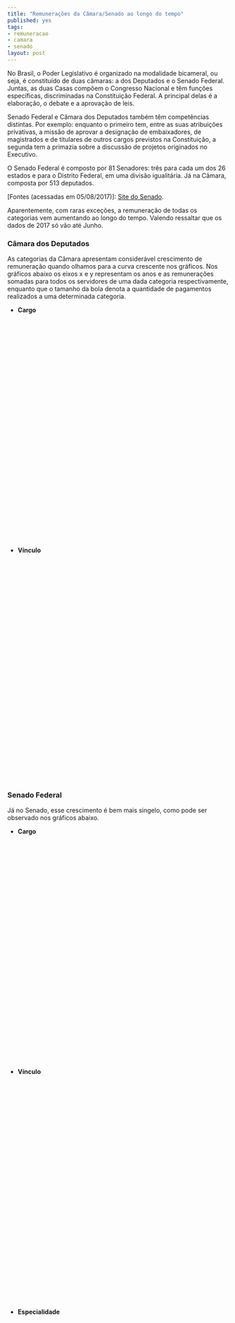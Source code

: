 ```yaml
---
title: "Remunerações da Câmara/Senado ao longo do tempo"
published: yes
tags:
- remuneracao
- camara
- senado
layout: post
---
```






No Brasil, o Poder Legislativo é organizado na modalidade bicameral, ou seja, é constituído de duas câmaras: a dos Deputados e o Senado Federal. Juntas, as duas Casas compõem o Congresso Nacional e têm funções específicas, discriminadas na Constituição Federal. A principal delas é a elaboração, o debate e a aprovação de leis.

Senado Federal e Câmara dos Deputados também têm competências distintas. Por exemplo: enquanto o primeiro tem, entre as suas atribuições privativas, a missão de aprovar a designação de embaixadores, de magistrados e de titulares de outros cargos previstos na Constituição, a segunda tem a primazia sobre a discussão de projetos originados no Executivo.

O Senado Federal é composto por 81 Senadores: três para cada um dos 26 estados e para o Distrito Federal, em uma divisão igualitária. Já na Câmara, composta por 513 deputados.

[Fontes (acessadas em 05/08/2017)]: [Site do Senado](https://www12.senado.leg.br/transparencia/laipergunta).

Aparentemente, com raras exceções, a remuneração de todas os categorias vem aumentando ao longo do tempo. Valendo ressaltar que os dados de 2017 só vão até Junho.

### **Câmara dos Deputados**

As categorias da Câmara apresentam considerável crescimento de remuneração quando olhamos para a curva crescente nos gráficos. Nos gráficos abaixo os eixos x e y representam os anos e as remunerações somadas para todos os servidores de uma dada categoria respectivamente, enquanto que o tamanho da bola denota a quantidade de pagamentos realizados a uma determinada categoria. 

* **Cargo**

<!--html_preserve--><div id="htmlwidget-42d81da180dc5dc56c15" style="width:100%;height:500px;" class="highchart html-widget"></div>
<script type="application/json" data-for="htmlwidget-42d81da180dc5dc56c15">{"x":{"hc_opts":{"title":{"text":null},"yAxis":{"title":{"text":"Valor da Remuneração (milhões R$)"},"type":"linear"},"credits":{"enabled":false},"exporting":{"enabled":false},"plotOptions":{"series":{"turboThreshold":0,"showInLegend":true,"marker":{"enabled":true}},"treemap":{"layoutAlgorithm":"squarified"},"bubble":{"minSize":5,"maxSize":25},"scatter":{"marker":{"symbol":"circle"}}},"annotationsOptions":{"enabledButtons":false},"tooltip":{"delayForDisplay":10,"pointFormat":"Valor: {point.y:.2f} <br> Quantidade de servidores: {point.avg_kincaid}"},"series":[{"name":"ANALISTA LEGISLATIVO","data":[{"d":"2012-01-01","name":"ANALISTA LEGISLATIVO","avg_kincaid":4588,"kincaid":123.89462069,"x":1325376000000,"y":123.89462069,"size":4588,"z":4588},{"d":"2013-01-01","name":"ANALISTA LEGISLATIVO","avg_kincaid":11307,"kincaid":316.99790974,"x":1356998400000,"y":316.99790974,"size":11307,"z":11307},{"d":"2014-01-01","name":"ANALISTA LEGISLATIVO","avg_kincaid":12047,"kincaid":358.33242684,"x":1388534400000,"y":358.33242684,"size":12047,"z":12047},{"d":"2015-01-01","name":"ANALISTA LEGISLATIVO","avg_kincaid":14126,"kincaid":466.64064704,"x":1420070400000,"y":466.64064704,"size":14126,"z":14126},{"d":"2016-01-01","name":"ANALISTA LEGISLATIVO","avg_kincaid":14811,"kincaid":487.75379089,"x":1451606400000,"y":487.75379089,"size":14811,"z":14811},{"d":"2017-01-01","name":"ANALISTA LEGISLATIVO","avg_kincaid":7835,"kincaid":278.76235312,"x":1483228800000,"y":278.76235312,"size":7835,"z":7835}],"type":"bubble"},{"name":"CARGO EM COMISSAO","data":[{"d":"2012-01-01","name":"CARGO EM COMISSAO","avg_kincaid":27,"kincaid":0.13996098,"x":1325376000000,"y":0.13996098,"size":27,"z":27},{"d":"2013-01-01","name":"CARGO EM COMISSAO","avg_kincaid":70,"kincaid":0.40872643,"x":1356998400000,"y":0.40872643,"size":70,"z":70},{"d":"2014-01-01","name":"CARGO EM COMISSAO","avg_kincaid":44,"kincaid":0.31203381,"x":1388534400000,"y":0.31203381,"size":44,"z":44},{"d":"2015-01-01","name":"CARGO EM COMISSAO","avg_kincaid":33,"kincaid":0.15461441,"x":1420070400000,"y":0.15461441,"size":33,"z":33},{"d":"2016-01-01","name":"CARGO EM COMISSAO","avg_kincaid":30,"kincaid":0.28034448,"x":1451606400000,"y":0.28034448,"size":30,"z":30},{"d":"2017-01-01","name":"CARGO EM COMISSAO","avg_kincaid":10,"kincaid":0.11247999,"x":1483228800000,"y":0.11247999,"size":10,"z":10}],"type":"bubble"},{"name":"DEPUTADO","data":[{"d":"2012-01-01","name":"DEPUTADO","avg_kincaid":748,"kincaid":22.03194775,"x":1325376000000,"y":22.03194775,"size":748,"z":748},{"d":"2013-01-01","name":"DEPUTADO","avg_kincaid":1739,"kincaid":52.4904465,"x":1356998400000,"y":52.4904465,"size":1739,"z":1739},{"d":"2014-01-01","name":"DEPUTADO","avg_kincaid":1708,"kincaid":47.7768733,"x":1388534400000,"y":47.7768733,"size":1708,"z":1708},{"d":"2015-01-01","name":"DEPUTADO","avg_kincaid":3839,"kincaid":136.21369157,"x":1420070400000,"y":136.21369157,"size":3839,"z":3839},{"d":"2016-01-01","name":"DEPUTADO","avg_kincaid":4484,"kincaid":154.09333998,"x":1451606400000,"y":154.09333998,"size":4484,"z":4484},{"d":"2017-01-01","name":"DEPUTADO","avg_kincaid":2946,"kincaid":101.73037856,"x":1483228800000,"y":101.73037856,"size":2946,"z":2946}],"type":"bubble"},{"name":"TECNICO LEGISLATIVO","data":[{"d":"2012-01-01","name":"TECNICO LEGISLATIVO","avg_kincaid":3816,"kincaid":76.45708965,"x":1325376000000,"y":76.45708965,"size":3816,"z":3816},{"d":"2013-01-01","name":"TECNICO LEGISLATIVO","avg_kincaid":8383,"kincaid":194.10940987,"x":1356998400000,"y":194.10940987,"size":8383,"z":8383},{"d":"2014-01-01","name":"TECNICO LEGISLATIVO","avg_kincaid":8477,"kincaid":210.61435241,"x":1388534400000,"y":210.61435241,"size":8477,"z":8477},{"d":"2015-01-01","name":"TECNICO LEGISLATIVO","avg_kincaid":9395,"kincaid":259.7539336,"x":1420070400000,"y":259.7539336,"size":9395,"z":9395},{"d":"2016-01-01","name":"TECNICO LEGISLATIVO","avg_kincaid":9551,"kincaid":264.12159985,"x":1451606400000,"y":264.12159985,"size":9551,"z":9551},{"d":"2017-01-01","name":"TECNICO LEGISLATIVO","avg_kincaid":4821,"kincaid":145.46431736,"x":1483228800000,"y":145.46431736,"size":4821,"z":4821}],"type":"bubble"}],"xAxis":{"type":"datetime","title":{"text":"Cargos"}}},"theme":{"chart":{"backgroundColor":"transparent"}},"conf_opts":{"global":{"Date":null,"VMLRadialGradientURL":"http =//code.highcharts.com/list(version)/gfx/vml-radial-gradient.png","canvasToolsURL":"http =//code.highcharts.com/list(version)/modules/canvas-tools.js","getTimezoneOffset":null,"timezoneOffset":0,"useUTC":true},"lang":{"contextButtonTitle":"Chart context menu","decimalPoint":".","downloadJPEG":"Download JPEG image","downloadPDF":"Download PDF document","downloadPNG":"Download PNG image","downloadSVG":"Download SVG vector image","drillUpText":"Back to {series.name}","invalidDate":null,"loading":"Loading...","months":["January","February","March","April","May","June","July","August","September","October","November","December"],"noData":"No data to display","numericSymbols":["k","M","G","T","P","E"],"printChart":"Print chart","resetZoom":"Reset zoom","resetZoomTitle":"Reset zoom level 1:1","shortMonths":["Jan","Feb","Mar","Apr","May","Jun","Jul","Aug","Sep","Oct","Nov","Dec"],"thousandsSep":" ","weekdays":["Sunday","Monday","Tuesday","Wednesday","Thursday","Friday","Saturday"]}},"type":"chart","fonts":[],"debug":false},"evals":[],"jsHooks":[]}</script><!--/html_preserve-->

* **Vínculo**

<!--html_preserve--><div id="htmlwidget-051c8d27eeca16d1a7ac" style="width:100%;height:500px;" class="highchart html-widget"></div>
<script type="application/json" data-for="htmlwidget-051c8d27eeca16d1a7ac">{"x":{"hc_opts":{"title":{"text":null},"yAxis":{"title":{"text":"Valor da Remuneração (milhões R$)"},"type":"linear"},"credits":{"enabled":false},"exporting":{"enabled":false},"plotOptions":{"series":{"turboThreshold":0,"showInLegend":true,"marker":{"enabled":true}},"treemap":{"layoutAlgorithm":"squarified"},"bubble":{"minSize":5,"maxSize":25},"scatter":{"marker":{"symbol":"circle"}}},"annotationsOptions":{"enabledButtons":false},"tooltip":{"delayForDisplay":10,"pointFormat":"Valor: {point.y:.2f} <br> Quantidade de servidores: {point.avg_kincaid}"},"series":[{"name":"APOSENTADORIA PARLAMENTAR","data":[{"d":"2012-01-01","name":"APOSENTADORIA PARLAMENTAR","avg_kincaid":8,"kincaid":0.11693468,"x":1325376000000,"y":0.11693468,"size":8,"z":8},{"d":"2013-01-01","name":"APOSENTADORIA PARLAMENTAR","avg_kincaid":13,"kincaid":0.18254185,"x":1356998400000,"y":0.18254185,"size":13,"z":13},{"d":"2014-01-01","name":"APOSENTADORIA PARLAMENTAR","avg_kincaid":27,"kincaid":0.3834644,"x":1388534400000,"y":0.3834644,"size":27,"z":27},{"d":"2015-01-01","name":"APOSENTADORIA PARLAMENTAR","avg_kincaid":22,"kincaid":0.44010299,"x":1420070400000,"y":0.44010299,"size":22,"z":22},{"d":"2016-01-01","name":"APOSENTADORIA PARLAMENTAR","avg_kincaid":17,"kincaid":0.37270405,"x":1451606400000,"y":0.37270405,"size":17,"z":17}],"type":"bubble"},{"name":"CARGO DE NATUREZA ESPECIAL","data":[{"d":"2012-01-01","name":"CARGO DE NATUREZA ESPECIAL","avg_kincaid":10,"kincaid":0.0581688,"x":1325376000000,"y":0.0581688,"size":10,"z":10},{"d":"2013-01-01","name":"CARGO DE NATUREZA ESPECIAL","avg_kincaid":23,"kincaid":0.11648413,"x":1356998400000,"y":0.11648413,"size":23,"z":23},{"d":"2014-01-01","name":"CARGO DE NATUREZA ESPECIAL","avg_kincaid":16,"kincaid":0.06847144,"x":1388534400000,"y":0.06847144,"size":16,"z":16},{"d":"2015-01-01","name":"CARGO DE NATUREZA ESPECIAL","avg_kincaid":16,"kincaid":0.07190124,"x":1420070400000,"y":0.07190124,"size":16,"z":16},{"d":"2016-01-01","name":"CARGO DE NATUREZA ESPECIAL","avg_kincaid":16,"kincaid":0.18057323,"x":1451606400000,"y":0.18057323,"size":16,"z":16},{"d":"2017-01-01","name":"CARGO DE NATUREZA ESPECIAL","avg_kincaid":5,"kincaid":0.06402554,"x":1483228800000,"y":0.06402554,"size":5,"z":5}],"type":"bubble"},{"name":"INATIVO","data":[{"d":"2012-01-01","name":"INATIVO","avg_kincaid":5,"kincaid":0.1044544,"x":1325376000000,"y":0.1044544,"size":5,"z":5},{"d":"2013-01-01","name":"INATIVO","avg_kincaid":26,"kincaid":0.64881447,"x":1356998400000,"y":0.64881447,"size":26,"z":26},{"d":"2014-01-01","name":"INATIVO","avg_kincaid":33,"kincaid":0.87240956,"x":1388534400000,"y":0.87240956,"size":33,"z":33},{"d":"2015-01-01","name":"INATIVO","avg_kincaid":26,"kincaid":0.75443978,"x":1420070400000,"y":0.75443978,"size":26,"z":26},{"d":"2016-01-01","name":"INATIVO","avg_kincaid":9,"kincaid":0.25278077,"x":1451606400000,"y":0.25278077,"size":9,"z":9},{"d":"2017-01-01","name":"INATIVO","avg_kincaid":8,"kincaid":0.22855411,"x":1483228800000,"y":0.22855411,"size":8,"z":8}],"type":"bubble"},{"name":"PARLAMENTAR","data":[{"d":"2012-01-01","name":"PARLAMENTAR","avg_kincaid":740,"kincaid":21.91501307,"x":1325376000000,"y":21.91501307,"size":740,"z":740},{"d":"2013-01-01","name":"PARLAMENTAR","avg_kincaid":1726,"kincaid":52.30790465,"x":1356998400000,"y":52.30790465,"size":1726,"z":1726},{"d":"2014-01-01","name":"PARLAMENTAR","avg_kincaid":1681,"kincaid":47.3934089,"x":1388534400000,"y":47.3934089,"size":1681,"z":1681},{"d":"2015-01-01","name":"PARLAMENTAR","avg_kincaid":3817,"kincaid":135.77358858,"x":1420070400000,"y":135.77358858,"size":3817,"z":3817},{"d":"2016-01-01","name":"PARLAMENTAR","avg_kincaid":4467,"kincaid":153.72063593,"x":1451606400000,"y":153.72063593,"size":4467,"z":4467},{"d":"2017-01-01","name":"PARLAMENTAR","avg_kincaid":2946,"kincaid":101.73037856,"x":1483228800000,"y":101.73037856,"size":2946,"z":2946}],"type":"bubble"},{"name":"PENSAO CIVIL","data":[{"d":"2012-01-01","name":"PENSAO CIVIL","avg_kincaid":6,"kincaid":0.06914808,"x":1325376000000,"y":0.06914808,"size":6,"z":6},{"d":"2013-01-01","name":"PENSAO CIVIL","avg_kincaid":16,"kincaid":0.21337269,"x":1356998400000,"y":0.21337269,"size":16,"z":16},{"d":"2014-01-01","name":"PENSAO CIVIL","avg_kincaid":15,"kincaid":0.19559919,"x":1388534400000,"y":0.19559919,"size":15,"z":15},{"d":"2015-01-01","name":"PENSAO CIVIL","avg_kincaid":17,"kincaid":0.22259537,"x":1420070400000,"y":0.22259537,"size":17,"z":17},{"d":"2016-01-01","name":"PENSAO CIVIL","avg_kincaid":20,"kincaid":0.29699375,"x":1451606400000,"y":0.29699375,"size":20,"z":20},{"d":"2017-01-01","name":"PENSAO CIVIL","avg_kincaid":12,"kincaid":0.19138594,"x":1483228800000,"y":0.19138594,"size":12,"z":12}],"type":"bubble"},{"name":"QUADRO EFETIVO","data":[{"d":"2012-01-01","name":"QUADRO EFETIVO","avg_kincaid":8393,"kincaid":200.17810786,"x":1325376000000,"y":200.17810786,"size":8393,"z":8393},{"d":"2013-01-01","name":"QUADRO EFETIVO","avg_kincaid":19648,"kincaid":510.24513245,"x":1356998400000,"y":510.24513245,"size":19648,"z":19648},{"d":"2014-01-01","name":"QUADRO EFETIVO","avg_kincaid":20476,"kincaid":567.8787705,"x":1388534400000,"y":567.8787705,"size":20476,"z":20476},{"d":"2015-01-01","name":"QUADRO EFETIVO","avg_kincaid":23478,"kincaid":725.41754549,"x":1420070400000,"y":725.41754549,"size":23478,"z":23478},{"d":"2016-01-01","name":"QUADRO EFETIVO","avg_kincaid":24333,"kincaid":751.32561622,"x":1451606400000,"y":751.32561622,"size":24333,"z":24333},{"d":"2017-01-01","name":"QUADRO EFETIVO","avg_kincaid":12636,"kincaid":423.80673043,"x":1483228800000,"y":423.80673043,"size":12636,"z":12636}],"type":"bubble"},{"name":"SECRETARIO PARLAMENTAR","data":[{"d":"2012-01-01","name":"SECRETARIO PARLAMENTAR","avg_kincaid":12,"kincaid":0.07456109,"x":1325376000000,"y":0.07456109,"size":12,"z":12},{"d":"2013-01-01","name":"SECRETARIO PARLAMENTAR","avg_kincaid":31,"kincaid":0.26694296,"x":1356998400000,"y":0.26694296,"size":31,"z":31},{"d":"2014-01-01","name":"SECRETARIO PARLAMENTAR","avg_kincaid":28,"kincaid":0.24356237,"x":1388534400000,"y":0.24356237,"size":28,"z":28},{"d":"2015-01-01","name":"SECRETARIO PARLAMENTAR","avg_kincaid":17,"kincaid":0.08271317,"x":1420070400000,"y":0.08271317,"size":17,"z":17},{"d":"2016-01-01","name":"SECRETARIO PARLAMENTAR","avg_kincaid":14,"kincaid":0.09977125,"x":1451606400000,"y":0.09977125,"size":14,"z":14},{"d":"2017-01-01","name":"SECRETARIO PARLAMENTAR","avg_kincaid":5,"kincaid":0.04845445,"x":1483228800000,"y":0.04845445,"size":5,"z":5}],"type":"bubble"},{"name":"SECRETARIO PARLAMENTAR REQUISITADO","data":[{"d":"2012-01-01","name":"SECRETARIO PARLAMENTAR REQUISITADO","avg_kincaid":5,"kincaid":0.00723109,"x":1325376000000,"y":0.00723109,"size":5,"z":5},{"d":"2013-01-01","name":"SECRETARIO PARLAMENTAR REQUISITADO","avg_kincaid":16,"kincaid":0.02529934,"x":1356998400000,"y":0.02529934,"size":16,"z":16}],"type":"bubble"}],"xAxis":{"type":"datetime","title":{"text":"Vínculo"}}},"theme":{"chart":{"backgroundColor":"transparent"}},"conf_opts":{"global":{"Date":null,"VMLRadialGradientURL":"http =//code.highcharts.com/list(version)/gfx/vml-radial-gradient.png","canvasToolsURL":"http =//code.highcharts.com/list(version)/modules/canvas-tools.js","getTimezoneOffset":null,"timezoneOffset":0,"useUTC":true},"lang":{"contextButtonTitle":"Chart context menu","decimalPoint":".","downloadJPEG":"Download JPEG image","downloadPDF":"Download PDF document","downloadPNG":"Download PNG image","downloadSVG":"Download SVG vector image","drillUpText":"Back to {series.name}","invalidDate":null,"loading":"Loading...","months":["January","February","March","April","May","June","July","August","September","October","November","December"],"noData":"No data to display","numericSymbols":["k","M","G","T","P","E"],"printChart":"Print chart","resetZoom":"Reset zoom","resetZoomTitle":"Reset zoom level 1:1","shortMonths":["Jan","Feb","Mar","Apr","May","Jun","Jul","Aug","Sep","Oct","Nov","Dec"],"thousandsSep":" ","weekdays":["Sunday","Monday","Tuesday","Wednesday","Thursday","Friday","Saturday"]}},"type":"chart","fonts":[],"debug":false},"evals":[],"jsHooks":[]}</script><!--/html_preserve-->

### **Senado Federal**

Já no Senado, esse crescimento é bem mais singelo, como pode ser observado nos gráficos abaixo.

* **Cargo**

<!--html_preserve--><div id="htmlwidget-199fef3128d02fa2804d" style="width:100%;height:500px;" class="highchart html-widget"></div>
<script type="application/json" data-for="htmlwidget-199fef3128d02fa2804d">{"x":{"hc_opts":{"title":{"text":null},"yAxis":{"title":{"text":"Valor da Remuneração (milhões R$)"},"type":"linear"},"credits":{"enabled":false},"exporting":{"enabled":false},"plotOptions":{"series":{"turboThreshold":0,"showInLegend":true,"marker":{"enabled":true}},"treemap":{"layoutAlgorithm":"squarified"},"bubble":{"minSize":5,"maxSize":25},"scatter":{"marker":{"symbol":"circle"}}},"annotationsOptions":{"enabledButtons":false},"tooltip":{"delayForDisplay":10,"pointFormat":"Valor: {point.y:.2f} <br> Quantidade de servidores: {point.avg_kincaid}"},"series":[{"name":"ADVOGADO","data":[{"d":"2013-01-01","name":"ADVOGADO","avg_kincaid":396,"kincaid":8.73258617,"x":1356998400000,"y":8.73258617,"size":396,"z":396},{"d":"2014-01-01","name":"ADVOGADO","avg_kincaid":396,"kincaid":9.17343126,"x":1388534400000,"y":9.17343126,"size":396,"z":396},{"d":"2015-01-01","name":"ADVOGADO","avg_kincaid":363,"kincaid":9.05329285,"x":1420070400000,"y":9.05329285,"size":363,"z":363},{"d":"2016-01-01","name":"ADVOGADO","avg_kincaid":396,"kincaid":9.78336902,"x":1451606400000,"y":9.78336902,"size":396,"z":396},{"d":"2017-01-01","name":"ADVOGADO","avg_kincaid":198,"kincaid":5.42988194,"x":1483228800000,"y":5.42988194,"size":198,"z":198}],"type":"bubble"},{"name":"ANALISTA LEGISLATIVO","data":[{"d":"2013-01-01","name":"ANALISTA LEGISLATIVO","avg_kincaid":29781,"kincaid":662.64595788,"x":1356998400000,"y":662.64595788,"size":29781,"z":29781},{"d":"2014-01-01","name":"ANALISTA LEGISLATIVO","avg_kincaid":30678,"kincaid":698.56168925,"x":1388534400000,"y":698.56168925,"size":30678,"z":30678},{"d":"2015-01-01","name":"ANALISTA LEGISLATIVO","avg_kincaid":28825,"kincaid":718.94570512,"x":1420070400000,"y":718.94570512,"size":28825,"z":28825},{"d":"2016-01-01","name":"ANALISTA LEGISLATIVO","avg_kincaid":31474,"kincaid":804.86017581,"x":1451606400000,"y":804.86017581,"size":31474,"z":31474},{"d":"2017-01-01","name":"ANALISTA LEGISLATIVO","avg_kincaid":15731,"kincaid":445.61875989,"x":1483228800000,"y":445.61875989,"size":15731,"z":15731}],"type":"bubble"},{"name":"AUXILIAR LEGISLATIVO","data":[{"d":"2013-01-01","name":"AUXILIAR LEGISLATIVO","avg_kincaid":852,"kincaid":15.51823046,"x":1356998400000,"y":15.51823046,"size":852,"z":852},{"d":"2014-01-01","name":"AUXILIAR LEGISLATIVO","avg_kincaid":852,"kincaid":16.1592185,"x":1388534400000,"y":16.1592185,"size":852,"z":852},{"d":"2015-01-01","name":"AUXILIAR LEGISLATIVO","avg_kincaid":781,"kincaid":16.22789898,"x":1420070400000,"y":16.22789898,"size":781,"z":781},{"d":"2016-01-01","name":"AUXILIAR LEGISLATIVO","avg_kincaid":852,"kincaid":19.00528578,"x":1451606400000,"y":19.00528578,"size":852,"z":852},{"d":"2017-01-01","name":"AUXILIAR LEGISLATIVO","avg_kincaid":426,"kincaid":10.3490952,"x":1483228800000,"y":10.3490952,"size":426,"z":426}],"type":"bubble"},{"name":"CARGO EM COMISSÃO","data":[{"d":"2013-01-01","name":"CARGO EM COMISSÃO","avg_kincaid":16427,"kincaid":100.91791467,"x":1356998400000,"y":100.91791467,"size":16427,"z":16427},{"d":"2014-01-01","name":"CARGO EM COMISSÃO","avg_kincaid":18434,"kincaid":119.30959212,"x":1388534400000,"y":119.30959212,"size":18434,"z":18434},{"d":"2015-01-01","name":"CARGO EM COMISSÃO","avg_kincaid":25387,"kincaid":171.81975836,"x":1420070400000,"y":171.81975836,"size":25387,"z":25387},{"d":"2016-01-01","name":"CARGO EM COMISSÃO","avg_kincaid":33753,"kincaid":231.80406765,"x":1451606400000,"y":231.80406765,"size":33753,"z":33753},{"d":"2017-01-01","name":"CARGO EM COMISSÃO","avg_kincaid":19938,"kincaid":149.82333591,"x":1483228800000,"y":149.82333591,"size":19938,"z":19938}],"type":"bubble"},{"name":"CARGO ISOLADO","data":[{"d":"2013-01-01","name":"CARGO ISOLADO","avg_kincaid":60,"kincaid":1.48991189,"x":1356998400000,"y":1.48991189,"size":60,"z":60},{"d":"2014-01-01","name":"CARGO ISOLADO","avg_kincaid":60,"kincaid":1.54700766,"x":1388534400000,"y":1.54700766,"size":60,"z":60},{"d":"2015-01-01","name":"CARGO ISOLADO","avg_kincaid":55,"kincaid":1.60581387,"x":1420070400000,"y":1.60581387,"size":55,"z":55},{"d":"2016-01-01","name":"CARGO ISOLADO","avg_kincaid":54,"kincaid":1.5237242,"x":1451606400000,"y":1.5237242,"size":54,"z":54},{"d":"2017-01-01","name":"CARGO ISOLADO","avg_kincaid":24,"kincaid":0.69600902,"x":1483228800000,"y":0.69600902,"size":24,"z":24}],"type":"bubble"},{"name":"CONSULTOR LEGISLATIVO","data":[{"d":"2013-01-01","name":"CONSULTOR LEGISLATIVO","avg_kincaid":3967,"kincaid":90.51315997,"x":1356998400000,"y":90.51315997,"size":3967,"z":3967},{"d":"2014-01-01","name":"CONSULTOR LEGISLATIVO","avg_kincaid":4559,"kincaid":106.61189083,"x":1388534400000,"y":106.61189083,"size":4559,"z":4559},{"d":"2015-01-01","name":"CONSULTOR LEGISLATIVO","avg_kincaid":4489,"kincaid":115.97823129,"x":1420070400000,"y":115.97823129,"size":4489,"z":4489},{"d":"2016-01-01","name":"CONSULTOR LEGISLATIVO","avg_kincaid":4896,"kincaid":127.45898685,"x":1451606400000,"y":127.45898685,"size":4896,"z":4896},{"d":"2017-01-01","name":"CONSULTOR LEGISLATIVO","avg_kincaid":2448,"kincaid":70.52303389,"x":1483228800000,"y":70.52303389,"size":2448,"z":2448}],"type":"bubble"},{"name":"IPC","data":[{"d":"2013-01-01","name":"IPC","avg_kincaid":4363,"kincaid":2.13738768,"x":1356998400000,"y":2.13738768,"size":4363,"z":4363},{"d":"2014-01-01","name":"IPC","avg_kincaid":4368,"kincaid":2.48341326,"x":1388534400000,"y":2.48341326,"size":4368,"z":4368},{"d":"2015-01-01","name":"IPC","avg_kincaid":4004,"kincaid":3.03610871,"x":1420070400000,"y":3.03610871,"size":4004,"z":4004},{"d":"2016-01-01","name":"IPC","avg_kincaid":4367,"kincaid":3.14165345,"x":1451606400000,"y":3.14165345,"size":4367,"z":4367},{"d":"2017-01-01","name":"IPC","avg_kincaid":2184,"kincaid":1.67998189,"x":1483228800000,"y":1.67998189,"size":2184,"z":2184}],"type":"bubble"},{"name":"SECRETÁRIO PARLAMENTAR","data":[{"d":"2013-01-01","name":"SECRETÁRIO PARLAMENTAR","avg_kincaid":84,"kincaid":1.53072339,"x":1356998400000,"y":1.53072339,"size":84,"z":84},{"d":"2014-01-01","name":"SECRETÁRIO PARLAMENTAR","avg_kincaid":84,"kincaid":1.57636841,"x":1388534400000,"y":1.57636841,"size":84,"z":84},{"d":"2015-01-01","name":"SECRETÁRIO PARLAMENTAR","avg_kincaid":77,"kincaid":1.45619389,"x":1420070400000,"y":1.45619389,"size":77,"z":77},{"d":"2016-01-01","name":"SECRETÁRIO PARLAMENTAR","avg_kincaid":84,"kincaid":1.62488551,"x":1451606400000,"y":1.62488551,"size":84,"z":84},{"d":"2017-01-01","name":"SECRETÁRIO PARLAMENTAR","avg_kincaid":42,"kincaid":0.9190112,"x":1483228800000,"y":0.9190112,"size":42,"z":42}],"type":"bubble"},{"name":"TECNICO LEGISLATIVO","data":[{"d":"2013-01-01","name":"TECNICO LEGISLATIVO","avg_kincaid":32726,"kincaid":643.14145554,"x":1356998400000,"y":643.14145554,"size":32726,"z":32726},{"d":"2014-01-01","name":"TECNICO LEGISLATIVO","avg_kincaid":33292,"kincaid":667.76828158,"x":1388534400000,"y":667.76828158,"size":33292,"z":33292},{"d":"2015-01-01","name":"TECNICO LEGISLATIVO","avg_kincaid":31001,"kincaid":655.080967,"x":1420070400000,"y":655.080967,"size":31001,"z":31001},{"d":"2016-01-01","name":"TECNICO LEGISLATIVO","avg_kincaid":33822,"kincaid":734.77945044,"x":1451606400000,"y":734.77945044,"size":33822,"z":33822},{"d":"2017-01-01","name":"TECNICO LEGISLATIVO","avg_kincaid":16904,"kincaid":418.42303687,"x":1483228800000,"y":418.42303687,"size":16904,"z":16904}],"type":"bubble"}],"xAxis":{"type":"datetime","title":{"text":"Cargo"}}},"theme":{"chart":{"backgroundColor":"transparent"}},"conf_opts":{"global":{"Date":null,"VMLRadialGradientURL":"http =//code.highcharts.com/list(version)/gfx/vml-radial-gradient.png","canvasToolsURL":"http =//code.highcharts.com/list(version)/modules/canvas-tools.js","getTimezoneOffset":null,"timezoneOffset":0,"useUTC":true},"lang":{"contextButtonTitle":"Chart context menu","decimalPoint":".","downloadJPEG":"Download JPEG image","downloadPDF":"Download PDF document","downloadPNG":"Download PNG image","downloadSVG":"Download SVG vector image","drillUpText":"Back to {series.name}","invalidDate":null,"loading":"Loading...","months":["January","February","March","April","May","June","July","August","September","October","November","December"],"noData":"No data to display","numericSymbols":["k","M","G","T","P","E"],"printChart":"Print chart","resetZoom":"Reset zoom","resetZoomTitle":"Reset zoom level 1:1","shortMonths":["Jan","Feb","Mar","Apr","May","Jun","Jul","Aug","Sep","Oct","Nov","Dec"],"thousandsSep":" ","weekdays":["Sunday","Monday","Tuesday","Wednesday","Thursday","Friday","Saturday"]}},"type":"chart","fonts":[],"debug":false},"evals":[],"jsHooks":[]}</script><!--/html_preserve-->

* **Vínculo**

<!--html_preserve--><div id="htmlwidget-600523a73a2c438bdfc5" style="width:100%;height:500px;" class="highchart html-widget"></div>
<script type="application/json" data-for="htmlwidget-600523a73a2c438bdfc5">{"x":{"hc_opts":{"title":{"text":null},"yAxis":{"title":{"text":"Valor da Remuneração (milhões R$)"},"type":"linear"},"credits":{"enabled":false},"exporting":{"enabled":false},"plotOptions":{"series":{"turboThreshold":0,"showInLegend":true,"marker":{"enabled":true}},"treemap":{"layoutAlgorithm":"squarified"},"bubble":{"minSize":5,"maxSize":25},"scatter":{"marker":{"symbol":"circle"}}},"annotationsOptions":{"enabledButtons":false},"tooltip":{"delayForDisplay":10,"pointFormat":"Valor: {point.y:.2f} <br> Quantidade de servidores: {point.avg_kincaid}"},"series":[{"name":"COMISSIONADO","data":[{"d":"2013-01-01","name":"COMISSIONADO","avg_kincaid":16427,"kincaid":100.91791467,"x":1356998400000,"y":100.91791467,"size":16427,"z":16427},{"d":"2014-01-01","name":"COMISSIONADO","avg_kincaid":18434,"kincaid":119.30959212,"x":1388534400000,"y":119.30959212,"size":18434,"z":18434},{"d":"2015-01-01","name":"COMISSIONADO","avg_kincaid":25387,"kincaid":171.81975836,"x":1420070400000,"y":171.81975836,"size":25387,"z":25387},{"d":"2016-01-01","name":"COMISSIONADO","avg_kincaid":33753,"kincaid":231.80406765,"x":1451606400000,"y":231.80406765,"size":33753,"z":33753},{"d":"2017-01-01","name":"COMISSIONADO","avg_kincaid":19938,"kincaid":149.82333591,"x":1483228800000,"y":149.82333591,"size":19938,"z":19938}],"type":"bubble"},{"name":"EFETIVO","data":[{"d":"2013-01-01","name":"EFETIVO","avg_kincaid":72229,"kincaid":1425.70941298,"x":1356998400000,"y":1425.70941298,"size":72229,"z":72229},{"d":"2014-01-01","name":"EFETIVO","avg_kincaid":74289,"kincaid":1503.88130075,"x":1388534400000,"y":1503.88130075,"size":74289,"z":74289},{"d":"2015-01-01","name":"EFETIVO","avg_kincaid":69595,"kincaid":1521.38421171,"x":1420070400000,"y":1521.38421171,"size":69595,"z":69595},{"d":"2016-01-01","name":"EFETIVO","avg_kincaid":75945,"kincaid":1702.17753106,"x":1451606400000,"y":1702.17753106,"size":75945,"z":75945},{"d":"2017-01-01","name":"EFETIVO","avg_kincaid":37957,"kincaid":953.6388099,"x":1483228800000,"y":953.6388099,"size":37957,"z":37957}],"type":"bubble"}],"xAxis":{"type":"datetime","title":{"text":"Vínculo"}}},"theme":{"chart":{"backgroundColor":"transparent"}},"conf_opts":{"global":{"Date":null,"VMLRadialGradientURL":"http =//code.highcharts.com/list(version)/gfx/vml-radial-gradient.png","canvasToolsURL":"http =//code.highcharts.com/list(version)/modules/canvas-tools.js","getTimezoneOffset":null,"timezoneOffset":0,"useUTC":true},"lang":{"contextButtonTitle":"Chart context menu","decimalPoint":".","downloadJPEG":"Download JPEG image","downloadPDF":"Download PDF document","downloadPNG":"Download PNG image","downloadSVG":"Download SVG vector image","drillUpText":"Back to {series.name}","invalidDate":null,"loading":"Loading...","months":["January","February","March","April","May","June","July","August","September","October","November","December"],"noData":"No data to display","numericSymbols":["k","M","G","T","P","E"],"printChart":"Print chart","resetZoom":"Reset zoom","resetZoomTitle":"Reset zoom level 1:1","shortMonths":["Jan","Feb","Mar","Apr","May","Jun","Jul","Aug","Sep","Oct","Nov","Dec"],"thousandsSep":" ","weekdays":["Sunday","Monday","Tuesday","Wednesday","Thursday","Friday","Saturday"]}},"type":"chart","fonts":[],"debug":false},"evals":[],"jsHooks":[]}</script><!--/html_preserve-->

* **Especialidade**



<!--html_preserve--><div id="htmlwidget-1724f14a35792a0dcc17" style="width:100%;height:500px;" class="highchart html-widget"></div>
<script type="application/json" data-for="htmlwidget-1724f14a35792a0dcc17">{"x":{"hc_opts":{"title":{"text":null},"yAxis":{"title":{"text":"Valor da Remuneração (milhões R$)"},"type":"linear"},"credits":{"enabled":false},"exporting":{"enabled":false},"plotOptions":{"series":{"turboThreshold":0,"showInLegend":true,"marker":{"enabled":true}},"treemap":{"layoutAlgorithm":"squarified"},"bubble":{"minSize":5,"maxSize":25},"scatter":{"marker":{"symbol":"circle"}}},"annotationsOptions":{"enabledButtons":false},"tooltip":{"delayForDisplay":10,"pointFormat":"Valor: {point.y:.2f} <br> Quantidade de servidores: {point.avg_kincaid}"},"series":[{"name":"ADMINISTRAÇÃO","data":[{"d":"2013-01-01","name":"ADMINISTRAÇÃO","avg_kincaid":9309,"kincaid":193.46704198,"x":1356998400000,"y":193.46704198,"size":9309,"z":9309},{"d":"2014-01-01","name":"ADMINISTRAÇÃO","avg_kincaid":9663,"kincaid":206.50204633,"x":1388534400000,"y":206.50204633,"size":9663,"z":9663},{"d":"2015-01-01","name":"ADMINISTRAÇÃO","avg_kincaid":9123,"kincaid":208.04082858,"x":1420070400000,"y":208.04082858,"size":9123,"z":9123},{"d":"2016-01-01","name":"ADMINISTRAÇÃO","avg_kincaid":9962,"kincaid":235.11253684,"x":1451606400000,"y":235.11253684,"size":9962,"z":9962},{"d":"2017-01-01","name":"ADMINISTRAÇÃO","avg_kincaid":4975,"kincaid":131.38821437,"x":1483228800000,"y":131.38821437,"size":4975,"z":4975}],"type":"bubble"},{"name":"INFORMÁTICA LEGISLATIVA","data":[{"d":"2013-01-01","name":"INFORMÁTICA LEGISLATIVA","avg_kincaid":5801,"kincaid":124.53717324,"x":1356998400000,"y":124.53717324,"size":5801,"z":5801},{"d":"2014-01-01","name":"INFORMÁTICA LEGISLATIVA","avg_kincaid":5995,"kincaid":130.92696749,"x":1388534400000,"y":130.92696749,"size":5995,"z":5995},{"d":"2015-01-01","name":"INFORMÁTICA LEGISLATIVA","avg_kincaid":5611,"kincaid":133.22890224,"x":1420070400000,"y":133.22890224,"size":5611,"z":5611},{"d":"2016-01-01","name":"INFORMÁTICA LEGISLATIVA","avg_kincaid":6123,"kincaid":149.67866735,"x":1451606400000,"y":149.67866735,"size":6123,"z":6123},{"d":"2017-01-01","name":"INFORMÁTICA LEGISLATIVA","avg_kincaid":3060,"kincaid":86.15348034,"x":1483228800000,"y":86.15348034,"size":3060,"z":3060}],"type":"bubble"},{"name":"POLICIAL LEGISLATIVO FEDERAL","data":[{"d":"2013-01-01","name":"POLICIAL LEGISLATIVO FEDERAL","avg_kincaid":5171,"kincaid":101.9755305,"x":1356998400000,"y":101.9755305,"size":5171,"z":5171},{"d":"2014-01-01","name":"POLICIAL LEGISLATIVO FEDERAL","avg_kincaid":5402,"kincaid":107.93169141,"x":1388534400000,"y":107.93169141,"size":5402,"z":5402},{"d":"2015-01-01","name":"POLICIAL LEGISLATIVO FEDERAL","avg_kincaid":5179,"kincaid":109.19467915,"x":1420070400000,"y":109.19467915,"size":5179,"z":5179},{"d":"2016-01-01","name":"POLICIAL LEGISLATIVO FEDERAL","avg_kincaid":5649,"kincaid":122.92352802,"x":1451606400000,"y":122.92352802,"size":5649,"z":5649},{"d":"2017-01-01","name":"POLICIAL LEGISLATIVO FEDERAL","avg_kincaid":2826,"kincaid":67.37130916,"x":1483228800000,"y":67.37130916,"size":2826,"z":2826}],"type":"bubble"},{"name":"PROCESSO INDUSTRIAL GRÁFICO","data":[{"d":"2013-01-01","name":"PROCESSO INDUSTRIAL GRÁFICO","avg_kincaid":7044,"kincaid":149.77517289,"x":1356998400000,"y":149.77517289,"size":7044,"z":7044},{"d":"2014-01-01","name":"PROCESSO INDUSTRIAL GRÁFICO","avg_kincaid":7074,"kincaid":151.95879362,"x":1388534400000,"y":151.95879362,"size":7074,"z":7074},{"d":"2015-01-01","name":"PROCESSO INDUSTRIAL GRÁFICO","avg_kincaid":6496,"kincaid":146.78908764,"x":1420070400000,"y":146.78908764,"size":6496,"z":6496},{"d":"2016-01-01","name":"PROCESSO INDUSTRIAL GRÁFICO","avg_kincaid":7088,"kincaid":165.67141321,"x":1451606400000,"y":165.67141321,"size":7088,"z":7088},{"d":"2017-01-01","name":"PROCESSO INDUSTRIAL GRÁFICO","avg_kincaid":3545,"kincaid":92.0710655,"x":1483228800000,"y":92.0710655,"size":3545,"z":3545}],"type":"bubble"},{"name":"PROCESSO LEGISLATIVO","data":[{"d":"2013-01-01","name":"PROCESSO LEGISLATIVO","avg_kincaid":18595,"kincaid":404.23270401,"x":1356998400000,"y":404.23270401,"size":18595,"z":18595},{"d":"2014-01-01","name":"PROCESSO LEGISLATIVO","avg_kincaid":18900,"kincaid":421.16499009,"x":1388534400000,"y":421.16499009,"size":18900,"z":18900},{"d":"2015-01-01","name":"PROCESSO LEGISLATIVO","avg_kincaid":17576,"kincaid":425.06923062,"x":1420070400000,"y":425.06923062,"size":17576,"z":17576},{"d":"2016-01-01","name":"PROCESSO LEGISLATIVO","avg_kincaid":19182,"kincaid":470.82771137,"x":1451606400000,"y":470.82771137,"size":19182,"z":19182},{"d":"2017-01-01","name":"PROCESSO LEGISLATIVO","avg_kincaid":9580,"kincaid":262.06980664,"x":1483228800000,"y":262.06980664,"size":9580,"z":9580}],"type":"bubble"}],"xAxis":{"type":"datetime","title":{"text":"Especialidade"}}},"theme":{"chart":{"backgroundColor":"transparent"}},"conf_opts":{"global":{"Date":null,"VMLRadialGradientURL":"http =//code.highcharts.com/list(version)/gfx/vml-radial-gradient.png","canvasToolsURL":"http =//code.highcharts.com/list(version)/modules/canvas-tools.js","getTimezoneOffset":null,"timezoneOffset":0,"useUTC":true},"lang":{"contextButtonTitle":"Chart context menu","decimalPoint":".","downloadJPEG":"Download JPEG image","downloadPDF":"Download PDF document","downloadPNG":"Download PNG image","downloadSVG":"Download SVG vector image","drillUpText":"Back to {series.name}","invalidDate":null,"loading":"Loading...","months":["January","February","March","April","May","June","July","August","September","October","November","December"],"noData":"No data to display","numericSymbols":["k","M","G","T","P","E"],"printChart":"Print chart","resetZoom":"Reset zoom","resetZoomTitle":"Reset zoom level 1:1","shortMonths":["Jan","Feb","Mar","Apr","May","Jun","Jul","Aug","Sep","Oct","Nov","Dec"],"thousandsSep":" ","weekdays":["Sunday","Monday","Tuesday","Wednesday","Thursday","Friday","Saturday"]}},"type":"chart","fonts":[],"debug":false},"evals":[],"jsHooks":[]}</script><!--/html_preserve-->
